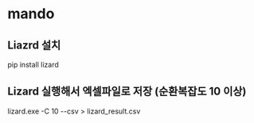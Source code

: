# mando

## Liazrd 설치
pip install lizard

## Lizard 실행해서 엑셀파일로 저장 (순환복잡도 10 이상)
lizard.exe -C 10 --csv > lizard_result.csv
